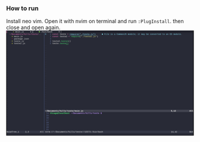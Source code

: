 ### How to run
Install neo vim. Open it with nvim on terminal and run `:PlugInstall`. then close and open again.
![alt text](https://github.com/JsThiago/nvimConfig/blob/master/2022-06-28_18:07:19.png)
